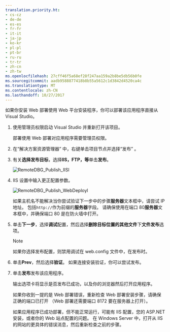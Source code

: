 ```yaml
---
translation.priority.ht:
- cs-cz
- de-de
- es-es
- fr-fr
- it-it
- ja-jp
- ko-kr
- pl-pl
- pt-br
- ru-ru
- tr-tr
- zh-cn
- zh-tw
ms.openlocfilehash: 27cff46f5a68ef28f247aa159a2b8be5db56b0fe
ms.sourcegitcommit: aadb9588877418b8b55a5612c1d3842d4520ca4c
ms.translationtype: MT
ms.contentlocale: zh-CN
ms.lasthandoff: 10/27/2017
---
```

如果你安装 Web 部署使用 Web 平台安装程序，你可以部署该应用程序直接从 Visual Studio。

1. 使用管理员权限启动 Visual Studio 并重新打开该项目。

    部署使用 Web 部署对应用程序需要管理员权限。

2. 在“解决方案资源管理器” 中，右键单击项目节点并选择“发布” 。

3. 有关**选择发布目标**，选择**IIS，FTP，等**单击**发布**。

    ![RemoteDBG_Publish_IISl](../media/remotedbg_iis_profile.png "RemoteDBG_Publish_IIS")

4. IIS 设置中输入更正配置参数。

    ![RemoteDBG_Publish_WebDeployl](../media/remotedbg_iis_webdeploy_config.png "RemoteDBG_Publish_WebDeploy")

    如果主机名不能解决当你尝试验证下一步中的步骤**服务器**文本框中，请尝试 IP 地址。 包括`http://`作为前缀的**服务器**字段。  请确保使用在端口 80**服务器**文本框中，并确保端口 80 是在防火墙中打开。

6. 单击**下一步**，选择**调试**配置，然后选择**删除目标位置的其他文件**下**文件发布**选项。

    > [!NOTE]
    > 如果你选择发布配置，则禁用调试在 web.config 文件中，在发布时。

5. 单击**Prev**，然后选择**验证**。 如果连接安装验证，你可以尝试发布。

6. 单击**发布**发布该应用程序。

    输出选项卡将显示是否发布已成功，以及你的浏览器然后打开应用程序。

    如果你收到一提的是 Web 部署错误，重新检查 Web 部署安装步骤，请确保正确的端口已打开 （Web 部署还需要端口 8172 要在服务器上打开）。

    如果应用程序已成功部署，但不能正常运行，可能有 IIS 配置，您的 ASP.NET 安装，或者你的 Web 站点配置的问题。 在 Windows Server 中，打开从 IIS 的网站的更具体的错误消息，然后重新检查之前的步骤。